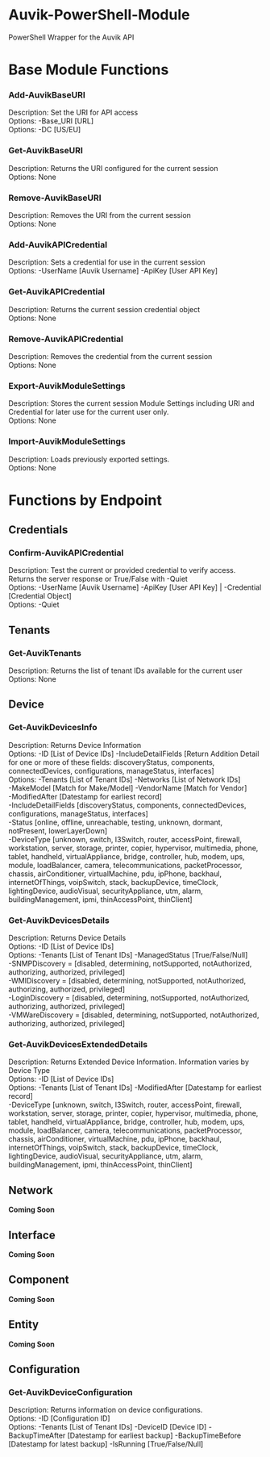 # Auvik-PowerShell-Module
PowerShell Wrapper for the Auvik API  

# Base Module Functions
### Add-AuvikBaseURI
Description: Set the URI for API access  
Options: -Base_URI [URL]  
Options: -DC [US/EU]  
### Get-AuvikBaseURI
Description: Returns the URI configured for the current session  
Options: None
### Remove-AuvikBaseURI
Description: Removes the URI from the current session  
Options: None

### Add-AuvikAPICredential
Description: Sets a credential for use in the current session  
Options: -UserName [Auvik Username] -ApiKey [User API Key]
### Get-AuvikAPICredential
Description: Returns the current session credential object  
Options: None  
### Remove-AuvikAPICredential
Description: Removes the credential from the current session  
Options: None  

### Export-AuvikModuleSettings
Description: Stores the current session Module Settings including URI and Credential for later use for the current user only.  
Options: None  
### Import-AuvikModuleSettings
Description: Loads previously exported settings.  
Options: None  

# Functions by Endpoint
## Credentials
### Confirm-AuvikAPICredential
Description: Test the current or provided credential to verify access. Returns the server response or True/False with -Quiet  
Options: -UserName [Auvik Username] -ApiKey [User API Key] | -Credential [Credential Object]  
Options: -Quiet  

## Tenants
### Get-AuvikTenants
Description: Returns the list of tenant IDs available for the current user  
Options: None  

## Device
### Get-AuvikDevicesInfo
Description: Returns Device Information  
Options: -ID [List of Device IDs] -IncludeDetailFields [Return Addition Detail for one or more of these fields: discoveryStatus, components, connectedDevices, configurations, manageStatus, interfaces]  
Options: -Tenants [List of Tenant IDs] -Networks [List of Network IDs]  
    -MakeModel [Match for Make/Model] -VendorName [Match for Vendor]  
    -ModifiedAfter [Datestamp for earliest record]  
    -IncludeDetailFields [discoveryStatus, components, connectedDevices, configurations, manageStatus, interfaces]  
    -Status [online, offline, unreachable, testing, unknown, dormant, notPresent, lowerLayerDown]  
    -DeviceType [unknown, switch, l3Switch, router, accessPoint, firewall, workstation, server, storage, printer, copier, hypervisor, multimedia, phone, tablet, handheld, virtualAppliance, bridge, controller, hub, modem, ups, module, loadBalancer, camera, telecommunications, packetProcessor, chassis, airConditioner, virtualMachine, pdu, ipPhone, backhaul, internetOfThings, voipSwitch, stack, backupDevice, timeClock, lightingDevice, audioVisual, securityAppliance, utm, alarm, buildingManagement, ipmi, thinAccessPoint, thinClient]  

### Get-AuvikDevicesDetails
Description: Returns Device Details  
Options: -ID [List of Device IDs]  
Options: -Tenants [List of Tenant IDs] -ManagedStatus [True/False/Null]  
    -SNMPDiscovery = [disabled, determining, notSupported, notAuthorized, authorizing, authorized, privileged]  
    -WMIDiscovery = [disabled, determining, notSupported, notAuthorized, authorizing, authorized, privileged]  
    -LoginDiscovery = [disabled, determining, notSupported, notAuthorized, authorizing, authorized, privileged]  
    -VMWareDiscovery = [disabled, determining, notSupported, notAuthorized, authorizing, authorized, privileged]  

### Get-AuvikDevicesExtendedDetails
Description: Returns Extended Device Information. Information varies by Device Type  
Options: -ID [List of Device IDs]  
Options: -Tenants [List of Tenant IDs] -ModifiedAfter [Datestamp for earliest record]  
    -DeviceType [unknown, switch, l3Switch, router, accessPoint, firewall, workstation, server, storage, printer, copier, hypervisor, multimedia, phone, tablet, handheld, virtualAppliance, bridge, controller, hub, modem, ups, module, loadBalancer, camera, telecommunications, packetProcessor, chassis, airConditioner, virtualMachine, pdu, ipPhone, backhaul, internetOfThings, voipSwitch, stack, backupDevice, timeClock, lightingDevice, audioVisual, securityAppliance, utm, alarm, buildingManagement, ipmi, thinAccessPoint, thinClient]  

## Network
**Coming Soon**

## Interface
**Coming Soon**

## Component
**Coming Soon**

## Entity
**Coming Soon**

## Configuration
### Get-AuvikDeviceConfiguration
Description: Returns information on device configurations.  
Options: -ID [Configuration ID]  
Options: -Tenants [List of Tenant IDs] -DeviceID [Device ID] -BackupTimeAfter [Datestamp for earliest backup] -BackupTimeBefore [Datestamp for latest backup] -IsRunning [True/False/Null]  
